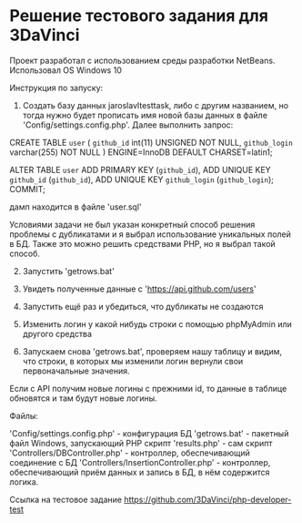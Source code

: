 # Решение тестового задания для 3DaVinci

Проект разработал с использованием среды разработки NetBeans.
Использовал OS Windows 10

Инструкция по запуску: 

1) Создать базу данных jaroslavltesttask, либо с другим названием, но тогда нужно будет прописать имя новой базы данных в файле 'Config/settings.config.php'. Далее выполнить запрос:

CREATE TABLE `user` (
  `github_id` int(11) UNSIGNED NOT NULL,
  `github_login` varchar(255) NOT NULL
) ENGINE=InnoDB DEFAULT CHARSET=latin1;

ALTER TABLE `user`
  ADD PRIMARY KEY (`github_id`),
  ADD UNIQUE KEY `github_id` (`github_id`),
  ADD UNIQUE KEY `github_login` (`github_login`);
COMMIT;

дамп находится в файле 'user.sql'

Условиями задачи не был указан конкретный способ решения проблемы с дубликатами и я выбрал использование уникальных полей в БД. Также это можно решить средствами PHP, но я выбрал такой способ.

2) Запустить 'getrows.bat'

3) Увидеть полученные данные с 'https://api.github.com/users'

4) Запустить ещё раз и убедиться, что дубликаты не создаются

5) Изменить логин у какой нибудь строки с помощью phpMyAdmin или другого средства

6) Запускаем снова 'getrows.bat', проверяем нашу таблицу и видим, что строки, в которых мы изменили логин вернули свои первоначальные значения. 

Если с API получим новые логины с прежними id, то данные в таблице обновятся и там будут новые логины.

Файлы:

'Config/settings.config.php' - конфигурация БД
'getrows.bat' - пакетный файл Windows, запускающий PHP скрипт
'results.php' - сам скрипт
'Controllers/DBController.php' - контроллер, обеспечивающий соединение с БД
'Controllers/InsertionController.php' - контроллер, обеспечивающий приём данных и запись в БД, в нём содержится логика.

Ссылка на тестовое задание https://github.com/3DaVinci/php-developer-test
